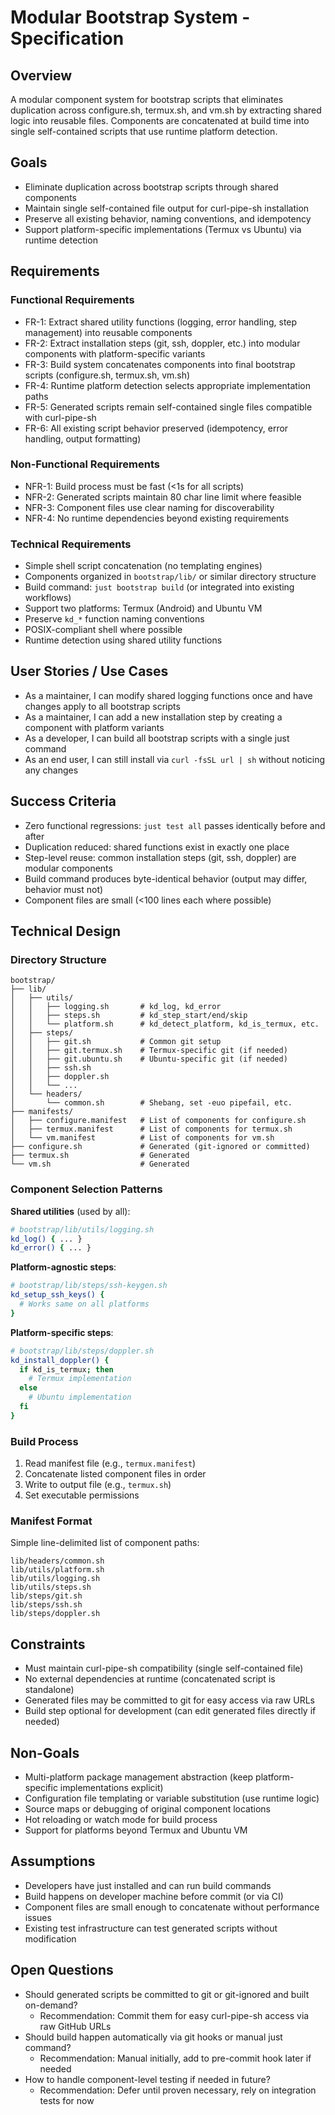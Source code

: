 # Modular Bootstrap System - Specification

## Overview
A modular component system for bootstrap scripts that eliminates duplication across configure.sh, termux.sh, and vm.sh by extracting shared logic into reusable files. Components are concatenated at build time into single self-contained scripts that use runtime platform detection.

## Goals
- Eliminate duplication across bootstrap scripts through shared components
- Maintain single self-contained file output for curl-pipe-sh installation
- Preserve all existing behavior, naming conventions, and idempotency
- Support platform-specific implementations (Termux vs Ubuntu) via runtime detection

## Requirements

### Functional Requirements
- FR-1: Extract shared utility functions (logging, error handling, step management) into reusable components
- FR-2: Extract installation steps (git, ssh, doppler, etc.) into modular components with platform-specific variants
- FR-3: Build system concatenates components into final bootstrap scripts (configure.sh, termux.sh, vm.sh)
- FR-4: Runtime platform detection selects appropriate implementation paths
- FR-5: Generated scripts remain self-contained single files compatible with curl-pipe-sh
- FR-6: All existing script behavior preserved (idempotency, error handling, output formatting)

### Non-Functional Requirements
- NFR-1: Build process must be fast (<1s for all scripts)
- NFR-2: Generated scripts maintain 80 char line limit where feasible
- NFR-3: Component files use clear naming for discoverability
- NFR-4: No runtime dependencies beyond existing requirements

### Technical Requirements
- Simple shell script concatenation (no templating engines)
- Components organized in `bootstrap/lib/` or similar directory structure
- Build command: `just bootstrap build` (or integrated into existing workflows)
- Support two platforms: Termux (Android) and Ubuntu VM
- Preserve `kd_*` function naming conventions
- POSIX-compliant shell where possible
- Runtime detection using shared utility functions

## User Stories / Use Cases
- As a maintainer, I can modify shared logging functions once and have changes apply to all bootstrap scripts
- As a maintainer, I can add a new installation step by creating a component with platform variants
- As a developer, I can build all bootstrap scripts with a single just command
- As an end user, I can still install via `curl -fsSL url | sh` without noticing any changes

## Success Criteria
- Zero functional regressions: `just test all` passes identically before and after
- Duplication reduced: shared functions exist in exactly one place
- Step-level reuse: common installation steps (git, ssh, doppler) are modular components
- Build command produces byte-identical behavior (output may differ, behavior must not)
- Component files are small (<100 lines each where possible)

## Technical Design

### Directory Structure
```
bootstrap/
├── lib/
│   ├── utils/
│   │   ├── logging.sh       # kd_log, kd_error
│   │   ├── steps.sh         # kd_step_start/end/skip
│   │   └── platform.sh      # kd_detect_platform, kd_is_termux, etc.
│   ├── steps/
│   │   ├── git.sh           # Common git setup
│   │   ├── git.termux.sh    # Termux-specific git (if needed)
│   │   ├── git.ubuntu.sh    # Ubuntu-specific git (if needed)
│   │   ├── ssh.sh
│   │   ├── doppler.sh
│   │   └── ...
│   └── headers/
│       └── common.sh        # Shebang, set -euo pipefail, etc.
├── manifests/
│   ├── configure.manifest   # List of components for configure.sh
│   ├── termux.manifest      # List of components for termux.sh
│   └── vm.manifest          # List of components for vm.sh
├── configure.sh             # Generated (git-ignored or committed)
├── termux.sh                # Generated
└── vm.sh                    # Generated
```

### Component Selection Patterns

**Shared utilities** (used by all):
```bash
# bootstrap/lib/utils/logging.sh
kd_log() { ... }
kd_error() { ... }
```

**Platform-agnostic steps**:
```bash
# bootstrap/lib/steps/ssh-keygen.sh
kd_setup_ssh_keys() {
  # Works same on all platforms
}
```

**Platform-specific steps**:
```bash
# bootstrap/lib/steps/doppler.sh
kd_install_doppler() {
  if kd_is_termux; then
    # Termux implementation
  else
    # Ubuntu implementation
  fi
}
```

### Build Process
1. Read manifest file (e.g., `termux.manifest`)
2. Concatenate listed component files in order
3. Write to output file (e.g., `termux.sh`)
4. Set executable permissions

### Manifest Format
Simple line-delimited list of component paths:
```
lib/headers/common.sh
lib/utils/platform.sh
lib/utils/logging.sh
lib/utils/steps.sh
lib/steps/git.sh
lib/steps/ssh.sh
lib/steps/doppler.sh
```

## Constraints
- Must maintain curl-pipe-sh compatibility (single self-contained file)
- No external dependencies at runtime (concatenated script is standalone)
- Generated files may be committed to git for easy access via raw URLs
- Build step optional for development (can edit generated files directly if needed)

## Non-Goals
- Multi-platform package management abstraction (keep platform-specific implementations explicit)
- Configuration file templating or variable substitution (use runtime logic)
- Source maps or debugging of original component locations
- Hot reloading or watch mode for build process
- Support for platforms beyond Termux and Ubuntu VM

## Assumptions
- Developers have just installed and can run build commands
- Build happens on developer machine before commit (or via CI)
- Component files are small enough to concatenate without performance issues
- Existing test infrastructure can test generated scripts without modification

## Open Questions
- Should generated scripts be committed to git or git-ignored and built on-demand?
  - Recommendation: Commit them for easy curl-pipe-sh access via raw GitHub URLs
- Should build happen automatically via git hooks or manual just command?
  - Recommendation: Manual initially, add to pre-commit hook later if needed
- How to handle component-level testing if needed in future?
  - Recommendation: Defer until proven necessary, rely on integration tests for now
